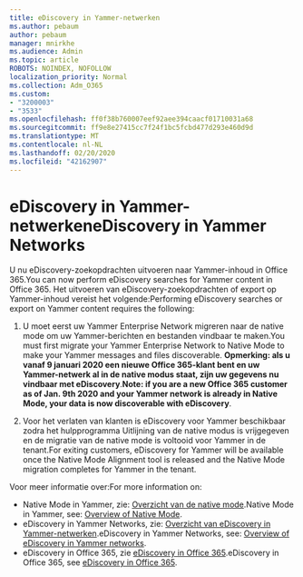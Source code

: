 ```yaml
---
title: eDiscovery in Yammer-netwerken
ms.author: pebaum
author: pebaum
manager: mnirkhe
ms.audience: Admin
ms.topic: article
ROBOTS: NOINDEX, NOFOLLOW
localization_priority: Normal
ms.collection: Adm_O365
ms.custom:
- "3200003"
- "3533"
ms.openlocfilehash: ff0f38b760007eef92aee394caacf01710031a68
ms.sourcegitcommit: ff9e8e27415cc7f24f1bc5fcbd477d293e460d9d
ms.translationtype: MT
ms.contentlocale: nl-NL
ms.lasthandoff: 02/20/2020
ms.locfileid: "42162907"
---
```

# <a name="ediscovery-in-yammer-networks"></a><span data-ttu-id="7384a-102">eDiscovery in Yammer-netwerken</span><span class="sxs-lookup"><span data-stu-id="7384a-102">eDiscovery in Yammer Networks</span></span>

<span data-ttu-id="7384a-103">U nu eDiscovery-zoekopdrachten uitvoeren naar Yammer-inhoud in Office 365.</span><span class="sxs-lookup"><span data-stu-id="7384a-103">You can now perform eDiscovery searches for Yammer content in Office 365.</span></span>  <span data-ttu-id="7384a-104">Het uitvoeren van eDiscovery-zoekopdrachten of export op Yammer-inhoud vereist het volgende:</span><span class="sxs-lookup"><span data-stu-id="7384a-104">Performing eDiscovery searches or export on Yammer content requires the following:</span></span>

1. <span data-ttu-id="7384a-105">U moet eerst uw Yammer Enterprise Network migreren naar de native mode om uw Yammer-berichten en bestanden vindbaar te maken.</span><span class="sxs-lookup"><span data-stu-id="7384a-105">You must first migrate your Yammer Enterprise Network to Native Mode to make your Yammer messages and files discoverable.</span></span> <span data-ttu-id="7384a-106">**Opmerking: als u vanaf 9 januari 2020 een nieuwe Office 365-klant bent en uw Yammer-netwerk al in de native modus staat, zijn uw gegevens nu vindbaar met eDiscovery**.</span><span class="sxs-lookup"><span data-stu-id="7384a-106">**Note: if you are a new Office 365 customer as of Jan. 9th 2020 and your Yammer network is already in Native Mode, your data is now discoverable with eDiscovery**.</span></span>

2. <span data-ttu-id="7384a-107">Voor het verlaten van klanten is eDiscovery voor Yammer beschikbaar zodra het hulpprogramma Uitlijning van de native modus is vrijgegeven en de migratie van de native mode is voltooid voor Yammer in de tenant.</span><span class="sxs-lookup"><span data-stu-id="7384a-107">For exiting customers, eDiscovery for Yammer will be available once the Native Mode Alignment tool is released and the Native Mode migration completes for Yammer in the tenant.</span></span>

<span data-ttu-id="7384a-108">Voor meer informatie over:</span><span class="sxs-lookup"><span data-stu-id="7384a-108">For more information on:</span></span>

- <span data-ttu-id="7384a-109">Native Mode in Yammer, zie: [Overzicht van de native mode](https://docs.microsoft.com/yammer/configure-your-yammer-network/overview-native-mode).</span><span class="sxs-lookup"><span data-stu-id="7384a-109">Native Mode in Yammer, see: [Overview of Native Mode](https://docs.microsoft.com/yammer/configure-your-yammer-network/overview-native-mode).</span></span>
- <span data-ttu-id="7384a-110">eDiscovery in Yammer Networks, zie: [Overzicht van eDiscovery in Yammer-netwerken](https://docs.microsoft.com/en-us/yammer/manage-security-and-compliance/overview-of-ediscovery).</span><span class="sxs-lookup"><span data-stu-id="7384a-110">eDiscovery in Yammer Networks, see: [Overview of eDiscovery in Yammer networks](https://docs.microsoft.com/en-us/yammer/manage-security-and-compliance/overview-of-ediscovery).</span></span>
- <span data-ttu-id="7384a-111">eDiscovery in Office 365, zie [eDiscovery in Office 365](https://docs.microsoft.com/en-us/microsoft-365/compliance/ediscovery).</span><span class="sxs-lookup"><span data-stu-id="7384a-111">eDiscovery in Office 365, see [eDiscovery in Office 365](https://docs.microsoft.com/en-us/microsoft-365/compliance/ediscovery).</span></span>
